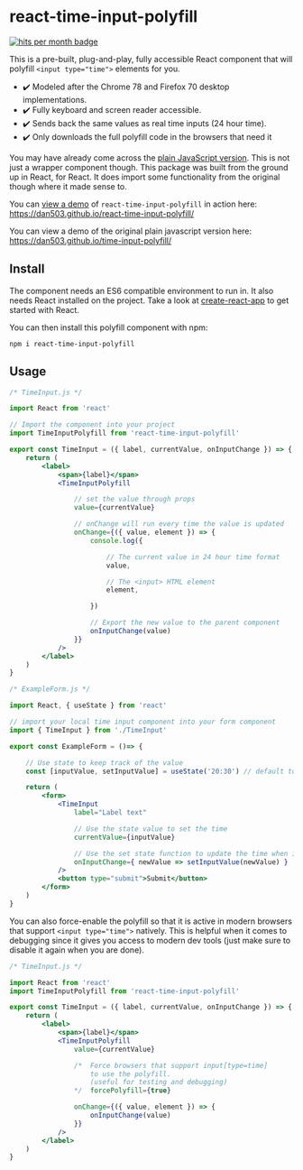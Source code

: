# react-time-input-polyfill

[![hits per month badge](https://data.jsdelivr.com/v1/package/npm/react-time-input-polyfill/badge)](https://www.jsdelivr.com/package/npm/react-time-input-polyfill)

This is a pre-built, plug-and-play, fully accessible React component that will polyfill `<input type="time">` elements for you.

- ✔️ Modeled after the Chrome 78 and Firefox 70 desktop implementations.
- ✔️ Fully keyboard and screen reader accessible.
- ✔️ Sends back the same values as real time inputs (24 hour time).
- ✔️ Only downloads the full polyfill code in the browsers that need it

You may have already come across the [plain JavaScript version](https://www.npmjs.com/package/time-input-polyfill). This is not just a wrapper component though. This package was built from the ground up in React, for React. It does import some functionality from the original though where it made sense to.

You can [view a demo](https://dan503.github.io/react-time-input-polyfill/) of `react-time-input-polyfill` in action here: https://dan503.github.io/react-time-input-polyfill/

You can view a demo of the original plain javascript version here: https://dan503.github.io/time-input-polyfill/

## Install

The component needs an ES6 compatible environment to run in. It also needs React installed on the project. Take a look at [create-react-app](https://create-react-app.dev/docs/getting-started) to get started with React.

You can then install this polyfill component with npm:

```
npm i react-time-input-polyfill
```

## Usage

```jsx
/* TimeInput.js */

import React from 'react'

// Import the component into your project
import TimeInputPolyfill from 'react-time-input-polyfill'

export const TimeInput = ({ label, currentValue, onInputChange }) => {
    return (
        <label>
            <span>{label}</span>
            <TimeInputPolyfill

                // set the value through props
                value={currentValue}

                // onChange will run every time the value is updated
                onChange={({ value, element }) => {
                    console.log({

                        // The current value in 24 hour time format
                        value,

                        // The <input> HTML element
                        element,

                    })

                    // Export the new value to the parent component
                    onInputChange(value)
                }}
            />
        </label>
    )
}
```

```jsx
/* ExampleForm.js */

import React, { useState } from 'react'

// import your local time input component into your form component
import { TimeInput } from './TimeInput'

export const ExampleForm = ()=> {

    // Use state to keep track of the value
    const [inputValue, setInputValue] = useState('20:30') // default to 8:30 PM

    return (
        <form>
            <TimeInput
                label="Label text"

                // Use the state value to set the time
                currentValue={inputValue}

                // Use the set state function to update the time when it changes
                onInputChange={ newValue => setInputValue(newValue) }
            />
            <button type="submit">Submit</button>
        </form>
    )
}
```

You can also force-enable the polyfill so that it is active in modern browsers that support `<input type="time">` natively. This is helpful when it comes to debugging since it gives you access to modern dev tools (just make sure to disable it again when you are done).

```jsx
/* TimeInput.js */

import React from 'react'
import TimeInputPolyfill from 'react-time-input-polyfill'

export const TimeInput = ({ label, currentValue, onInputChange }) => {
    return (
        <label>
            <span>{label}</span>
            <TimeInputPolyfill
                value={currentValue}

                /*  Force browsers that support input[type=time]
                    to use the polyfill.
                    (useful for testing and debugging)
                */  forcePolyfill={true}

                onChange={({ value, element }) => {
                    onInputChange(value)
                }}
            />
        </label>
    )
}
```
